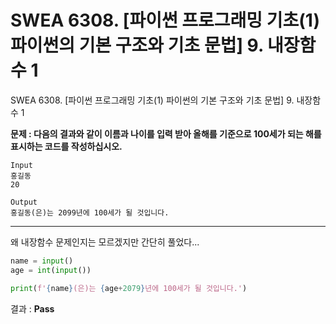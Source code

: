 # SWEA 6308. [파이썬 프로그래밍 기초(1) 파이썬의 기본 구조와 기초 문법] 9. 내장함수 1

SWEA 6308. [파이썬 프로그래밍 기초(1) 파이썬의 기본 구조와 기초 문법] 9. 내장함수 1



**문제 : 다음의 결과와 같이 이름과 나이를 입력 받아 올해를 기준으로 100세가 되는 해를 표시하는 코드를 작성하십시오.**

```
Input
홍길동
20

Output
홍길동(은)는 2099년에 100세가 될 것입니다.
```

---

왜 내장함수 문제인지는 모르겠지만 간단히 풀었다...

```python
name = input()
age = int(input())

print(f'{name}(은)는 {age+2079}년에 100세가 될 것입니다.')
```

결과 : **Pass**